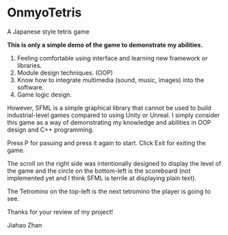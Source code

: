 # OnmyoTetris
A Japanese style tetris game

__This is only a simple demo of the game to demonstrate my abilities.__

1. Feeling comfortable using interface and learning new framework or libraries.
2. Module design techniques. (OOP)
3. Know how to integrate multimedia (sound, music, images) into the software.
4. Game logic design.

However, SFML is a simple graphical library that cannot be used to build industrial-level games compared to using Unity or Unreal. I simply consider this game as a way of demonstrating my knowledge and abilities in OOP design and C++ programming. 

Press P for pasuing and press it again to start. 
Click Exit for exiting the game.

The scroll on the right side was intentionally designed to display the level of the game and the circle on the bottom-left is the scoreboard (not implemented yet and I think SFML is terrile at displaying plain text). 

The Tetromino on the top-left is the next tetromino the player is going to see.

Thanks for your review of my project!

Jiahao Zhan
